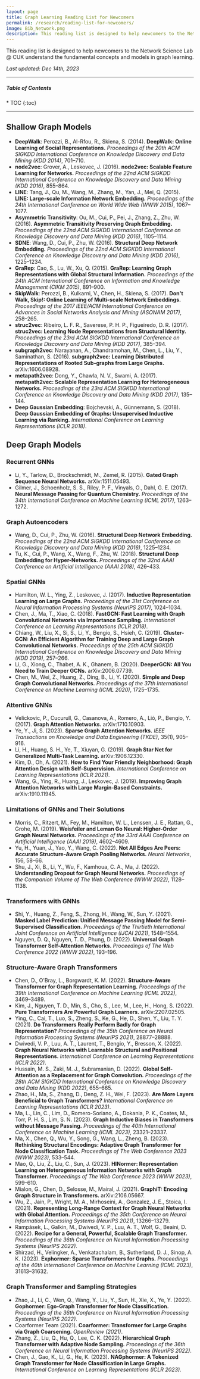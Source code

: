 ```yaml
---
layout: page
title: Graph Learning Reading List for Newcomers
permalink: /research/reading-list-for-newcomers/
image: Bib_Network.png
description: This reading list is designed to help newcomers to the Network Science Lab @ CUK understand the fundamental concepts and models in graph learning.
---
```


<!-- ![image](https://github.com/NSLab-CUK/NSLab-CUK.github.io/assets/100113405/96ea07b1-9117-4436-9e78-5f554d6629a4) -->

This reading list is designed to help newcomers to the Network Science Lab @ CUK understand the fundamental concepts and models in graph learning.

_Last updated: Dec 14th, 2023_

***

<h5>Table of Contents</h5>
* TOC
{:toc}

***

## Shallow Graph Models
- **DeepWalk**: Perozzi, B., Al-Rfou, R., Skiena, S. (2014). **DeepWalk: Online Learning of Social Representations.** *Proceedings of the 20th ACM SIGKDD International Conference on Knowledge Discovery and Data Mining (KDD 2014)*, 701–710.
- **node2vec**: Grover, A., Leskovec, J. (2016). **node2vec: Scalable Feature Learning for Networks.** *Proceedings of the 22nd ACM SIGKDD International Conference on Knowledge Discovery and Data Mining (KDD 2016)*, 855–864.
- **LINE**: Tang, J., Qu, M., Wang, M., Zhang, M., Yan, J., Mei, Q. (2015). **LINE: Large-scale Information Network Embedding.** *Proceedings of the 24th International Conference on World Wide Web (WWW 2015)*, 1067–1077.
- **Asymmetric Transitivity**: Ou, M., Cui, P., Pei, J., Zhang, Z., Zhu, W. (2016). **Asymmetric Transitivity Preserving Graph Embedding.** *Proceedings of the 22nd ACM SIGKDD International Conference on Knowledge Discovery and Data Mining (KDD 2016)*, 1105–1114.
- **SDNE**: Wang, D., Cui, P., Zhu, W. (2016). **Structural Deep Network Embedding.** *Proceedings of the 22nd ACM SIGKDD International Conference on Knowledge Discovery and Data Mining (KDD 2016)*, 1225–1234.
- **GraRep**: Cao, S., Lu, W., Xu, Q. (2015). **GraRep: Learning Graph Representations with Global Structural Information.** *Proceedings of the 24th ACM International Conference on Information and Knowledge Management (CIKM 2015)*, 891–900.
- **SkipWalk**: Perozzi, B., Kulkarni, V., Chen, H., Skiena, S. (2017). **Don't Walk, Skip!: Online Learning of Multi-scale Network Embeddings.** *Proceedings of the 2017 IEEE/ACM International Conference on Advances in Social Networks Analysis and Mining (ASONAM 2017)*, 258–265.
- **struc2vec**: Ribeiro, L. F. R., Saverese, P. H. P., Figueiredo, D. R. (2017). **struc2vec: Learning Node Representations from Structural Identity.** *Proceedings of the 23rd ACM SIGKDD International Conference on Knowledge Discovery and Data Mining (KDD 2017)*, 385–394.
- **subgraph2vec**: Narayanan, A., Chandramohan, M., Chen, L., Liu, Y., Saminathan, S. (2016). **subgraph2vec: Learning Distributed Representations of Rooted Sub-graphs from Large Graphs.** arXiv:1606.08928.
- **metapath2vec**: Dong, Y., Chawla, N. V., Swami, A. (2017). **metapath2vec: Scalable Representation Learning for Heterogeneous Networks.** *Proceedings of the 23rd ACM SIGKDD International Conference on Knowledge Discovery and Data Mining (KDD 2017)*, 135–144.
- **Deep Gaussian Embedding**: Bojchevski, A., Günnemann, S. (2018). **Deep Gaussian Embedding of Graphs: Unsupervised Inductive Learning via Ranking.** *International Conference on Learning Representations (ICLR 2018)*.

## Deep Graph Models

### Recurrent GNNs
- Li, Y., Tarlow, D., Brockschmidt, M., Zemel, R. (2015). **Gated Graph Sequence Neural Networks.** arXiv:1511.05493.
- Gilmer, J., Schoenholz, S. S., Riley, P. F., Vinyals, O., Dahl, G. E. (2017). **Neural Message Passing for Quantum Chemistry.** *Proceedings of the 34th International Conference on Machine Learning (ICML 2017)*, 1263–1272.

### Graph Autoencoders
- Wang, D., Cui, P., Zhu, W. (2016). **Structural Deep Network Embedding.** *Proceedings of the 22nd ACM SIGKDD International Conference on Knowledge Discovery and Data Mining (KDD 2016)*, 1225–1234.
- Tu, K., Cui, P., Wang, X., Wang, F., Zhu, W. (2018). **Structural Deep Embedding for Hyper-Networks.** *Proceedings of the 32nd AAAI Conference on Artificial Intelligence (AAAI 2018)*, 426–433.

### Spatial GNNs
- Hamilton, W. L., Ying, Z., Leskovec, J. (2017). **Inductive Representation Learning on Large Graphs.** *Proceedings of the 31st Conference on Neural Information Processing Systems (NeurIPS 2017)*, 1024–1034.
- Chen, J., Ma, T., Xiao, C. (2018). **FastGCN: Fast Learning with Graph Convolutional Networks via Importance Sampling.** *International Conference on Learning Representations (ICLR 2018)*.
- Chiang, W., Liu, X., Si, S., Li, Y., Bengio, S., Hsieh, C. (2019). **Cluster-GCN: An Efficient Algorithm for Training Deep and Large Graph Convolutional Networks.** *Proceedings of the 25th ACM SIGKDD International Conference on Knowledge Discovery and Data Mining (KDD 2019)*, 257–266.
- Li, G., Xiong, C., Thabet, A. K., Ghanem, B. (2020). **DeeperGCN: All You Need to Train Deeper GCNs.** arXiv:2006.07739.
- Chen, M., Wei, Z., Huang, Z., Ding, B., Li, Y. (2020). **Simple and Deep Graph Convolutional Networks.** *Proceedings of the 37th International Conference on Machine Learning (ICML 2020)*, 1725–1735.

### Attentive GNNs
- Velickovic, P., Cucurull, G., Casanova, A., Romero, A., Liò, P., Bengio, Y. (2017). **Graph Attention Networks.** arXiv:1710.10903.
- Ye, Y., Ji, S. (2023). **Sparse Graph Attention Networks.** *IEEE Transactions on Knowledge and Data Engineering (TKDE)*, 35(1), 905–916.
- Li, H., Huang, S. H., Ye, T., Xiuyan, G. (2019). **Graph Star Net for Generalized Multi-Task Learning.** arXiv:1906.12330.
- Kim, D., Oh, A. (2021). **How to Find Your Friendly Neighborhood: Graph Attention Design with Self-Supervision.** *International Conference on Learning Representations (ICLR 2021)*.
- Wang, G., Ying, R., Huang, J., Leskovec, J. (2019). **Improving Graph Attention Networks with Large Margin-Based Constraints.** arXiv:1910.11945.

### Limitations of GNNs and Their Solutions
- Morris, C., Ritzert, M., Fey, M., Hamilton, W. L., Lenssen, J. E., Rattan, G., Grohe, M. (2019). **Weisfeiler and Leman Go Neural: Higher-Order Graph Neural Networks.** *Proceedings of the 33rd AAAI Conference on Artificial Intelligence (AAAI 2019)*, 4602–4609.
- Yu, H., Yuan, J., Yao, Y., Wang, C. (2022). **Not All Edges Are Peers: Accurate Structure-Aware Graph Pooling Networks.** *Neural Networks*, 156, 58–66.
- Shu, J., Xi, B., Li, Y., Wu, F., Kamhoua, C. A., Ma, J. (2022). **Understanding Dropout for Graph Neural Networks.** *Proceedings of the Companion Volume of The Web Conference (WWW 2022)*, 1128–1138.

### Transformers with GNNs
- Shi, Y., Huang, Z., Feng, S., Zhong, H., Wang, W., Sun, Y. (2021). **Masked Label Prediction: Unified Message Passing Model for Semi-Supervised Classification.** *Proceedings of the Thirtieth International Joint Conference on Artificial Intelligence (IJCAI 2021)*, 1548–1554.
- Nguyen, D. Q., Nguyen, T. D., Phung, D. (2022). **Universal Graph Transformer Self-Attention Networks.** *Proceedings of The Web Conference 2022 (WWW 2022)*, 193–196.

### Structure-Aware Graph Transformers
- Chen, D., O'Bray, L., Borgwardt, K. M. (2022). **Structure-Aware Transformer for Graph Representation Learning.** *Proceedings of the 39th International Conference on Machine Learning (ICML 2022)*, 3469–3489.
- Kim, J., Nguyen, T. D., Min, S., Cho, S., Lee, M., Lee, H., Hong, S. (2022). **Pure Transformers Are Powerful Graph Learners.** arXiv:2207.02505.
- Ying, C., Cai, T., Luo, S., Zheng, S., Ke, G., He, D., Shen, Y., Liu, T. Y. (2021). **Do Transformers Really Perform Badly for Graph Representation?** *Proceedings of the 35th Conference on Neural Information Processing Systems (NeurIPS 2021)*, 28877–28888.
- Dwivedi, V. P., Luu, A. T., Laurent, T., Bengio, Y., Bresson, X. (2022). **Graph Neural Networks with Learnable Structural and Positional Representations.** *International Conference on Learning Representations (ICLR 2022)*.
- Hussain, M. S., Zaki, M. J., Subramanian, D. (2022). **Global Self-Attention as a Replacement for Graph Convolution.** *Proceedings of the 28th ACM SIGKDD International Conference on Knowledge Discovery and Data Mining (KDD 2022)*, 655–665.
- Zhao, H., Ma, S., Zhang, D., Deng, Z. H., Wei, F. (2023). **Are More Layers Beneficial to Graph Transformers?** *International Conference on Learning Representations (ICLR 2023)*.
- Ma, L., Lin, C., Lim, D., Romero-Soriano, A., Dokania, P. K., Coates, M., Torr, P. H. S., Lim, S. N. (2023). **Graph Inductive Biases in Transformers without Message Passing.** *Proceedings of the 40th International Conference on Machine Learning (ICML 2023)*, 23321–23337.
- Ma, X., Chen, Q., Wu, Y., Song, G., Wang, L., Zheng, B. (2023). **Rethinking Structural Encodings: Adaptive Graph Transformer for Node Classification Task.** *Proceedings of The Web Conference 2023 (WWW 2023)*, 533–544.
- Mao, Q., Liu, Z., Liu, C., Sun, J. (2023). **HINormer: Representation Learning on Heterogeneous Information Networks with Graph Transformer.** *Proceedings of The Web Conference 2023 (WWW 2023)*, 599–610.
- Mialon, G., Chen, D., Selosse, M., Mairal, J. (2021). **GraphiT: Encoding Graph Structure in Transformers.** arXiv:2106.05667.
- Wu, Z., Jain, P., Wright, M. A., Mirhoseini, A., Gonzalez, J. E., Stoica, I. (2021). **Representing Long-Range Context for Graph Neural Networks with Global Attention.** *Proceedings of the 35th Conference on Neural Information Processing Systems (NeurIPS 2021)*, 13266–13279.
- Rampásek, L., Galkin, M., Dwivedi, V. P., Luu, A. T., Wolf, G., Beaini, D. (2022). **Recipe for a General, Powerful, Scalable Graph Transformer.** *Proceedings of the 36th Conference on Neural Information Processing Systems (NeurIPS 2022)*.
- Shirzad, H., Velingker, A., Venkatachalam, B., Sutherland, D. J., Sinop, A. K. (2023). **Exphormer: Sparse Transformers for Graphs.** *Proceedings of the 40th International Conference on Machine Learning (ICML 2023)*, 31613–31632.

### Graph Transformer and Sampling Strategies
- Zhao, J., Li, C., Wen, Q., Wang, Y., Liu, Y., Sun, H., Xie, X., Ye, Y. (2022). **Gophormer: Ego-Graph Transformer for Node Classification.** *Proceedings of the 36th Conference on Neural Information Processing Systems (NeurIPS 2022)*.
- Coarformer Team (2021). **Coarformer: Transformer for Large Graphs via Graph Coarsening.** *OpenReview (2021)*.
- Zhang, Z., Liu, Q., Hu, Q., Lee, C. K. (2022). **Hierarchical Graph Transformer with Adaptive Node Sampling.** *Proceedings of the 36th Conference on Neural Information Processing Systems (NeurIPS 2022)*.
- Chen, J., Gao, K., Li, G., He, K. (2023). **NAGphormer: A Tokenized Graph Transformer for Node Classification in Large Graphs.** *International Conference on Learning Representations (ICLR 2023)*.

